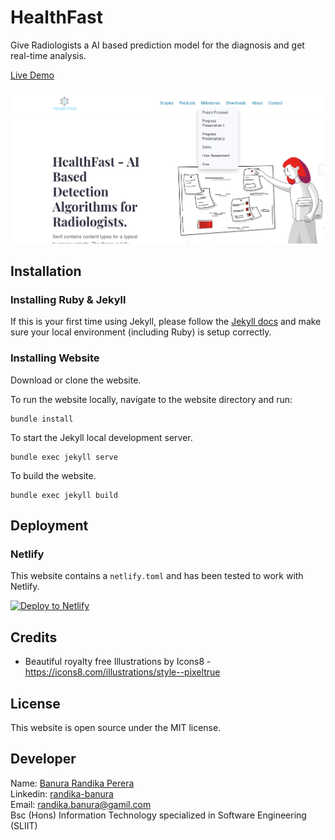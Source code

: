 # HealthFast

Give Radiologists a AI based prediction model for the diagnosis and
get real-time analysis. 

[Live Demo](https://healthfast.netlify.app/)

![HealthFast screenshot](./screenshots/home-page.png)

## Installation

### Installing Ruby & Jekyll
 
If this is your first time using Jekyll, please follow the [Jekyll docs](https://jekyllrb.com/docs/installation/) and make sure your local environment (including Ruby) is setup correctly.

### Installing Website

Download or clone the website.

To run the website locally, navigate to the website directory and run:

```
bundle install
``` 

To start the Jekyll local development server.

```
bundle exec jekyll serve
``` 

To build the website.
 
```
bundle exec jekyll build
```

## Deployment

### Netlify
This website contains a `netlify.toml` and has been tested to work with Netlify.

[![Deploy to Netlify](https://www.netlify.com/img/deploy/button.svg)](https://app.netlify.com/start/deploy?repository=https://github.com/randikabanura/radiology-home.github.io/)



## Credits
- Beautiful royalty free Illustrations by Icons8 - https://icons8.com/illustrations/style--pixeltrue


## License
This website is open source under the MIT license.

## Developer
Name: [Banura Randika Perera](https://github.com/randikabanura) <br/>
Linkedin: [randika-banura](https://www.linkedin.com/in/randika-banura/) <br/>
Email: [randika.banura@gamil.com](mailto:randika.banura@gamil.com) <br/>
Bsc (Hons) Information Technology specialized in Software Engineering (SLIIT)
